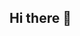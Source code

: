 ## Hi there 👋

<!--
**TlyHj/TlyHj** is a ✨ _special_ ✨ repository because its `README.md` (this file) appears on your GitHub profile.

-->
